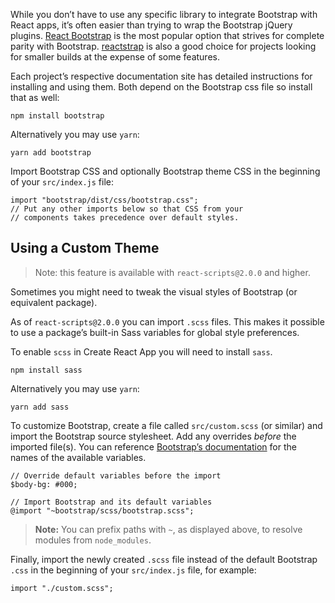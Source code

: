 While you don’t have to use any specific library to integrate Bootstrap with React apps, it’s often easier than trying to wrap the Bootstrap jQuery plugins. [React Bootstrap](https://react-bootstrap.netlify.com/) is the most popular option that strives for complete parity with Bootstrap. [reactstrap](https://reactstrap.github.io/) is also a good choice for projects looking for smaller builds at the expense of some features.

Each project’s respective documentation site has detailed instructions for installing and using them. Both depend on the Bootstrap css file so install that as well:

    npm install bootstrap

Alternatively you may use `yarn`:

    yarn add bootstrap

Import Bootstrap CSS and optionally Bootstrap theme CSS in the beginning of your `src/index.js` file:

    import "bootstrap/dist/css/bootstrap.css";
    // Put any other imports below so that CSS from your
    // components takes precedence over default styles.

Using a Custom Theme
--------------------

> Note: this feature is available with `react-scripts@2.0.0` and higher.

Sometimes you might need to tweak the visual styles of Bootstrap (or equivalent package).

As of `react-scripts@2.0.0` you can import `.scss` files. This makes it possible to use a package’s built-in Sass variables for global style preferences.

To enable `scss` in Create React App you will need to install `sass`.

    npm install sass

Alternatively you may use `yarn`:

    yarn add sass

To customize Bootstrap, create a file called `src/custom.scss` (or similar) and import the Bootstrap source stylesheet. Add any overrides *before* the imported file(s). You can reference [Bootstrap’s documentation](https://getbootstrap.com/docs/4.6/getting-started/theming/#variable-defaults) for the names of the available variables.

    // Override default variables before the import
    $body-bg: #000;

    // Import Bootstrap and its default variables
    @import "~bootstrap/scss/bootstrap.scss";

> **Note:** You can prefix paths with `~`, as displayed above, to resolve modules from `node_modules`.

Finally, import the newly created `.scss` file instead of the default Bootstrap `.css` in the beginning of your `src/index.js` file, for example:

    import "./custom.scss";
